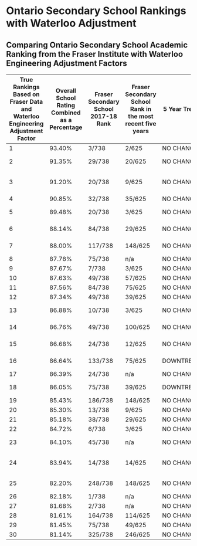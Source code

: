 # Ontario Secondary School Rankings with Waterloo Adjustment
## Comparing Ontario Secondary School Academic Ranking from the Fraser Institute with Waterloo Engineering Adjustment Factors

| True Rankings Based on Fraser Data and Waterloo Engineering Adjustment Factor | Overall School Rating Combined as a Percentage | Fraser Secondary School 2017-18 Rank | Fraser Secondary School Rank in the most recent five years | 5 Year Trend | School Name            | City          | Fraser Secondary School 2017-18 Rating | 2017-18 Rating by Percent | Rating in the most recent five years | Waterloo Engineering 2017-2018 Adjustment | Waterloo Engineering 2017-2018 Adjustment Percent |
|------------------------------------------------------------------------------|------------------------------------------------|--------------------------------------|------------------------------------------------------------|--------------|------------------------|---------------|----------------------------------------|---------------------------|--------------------------------------|-------------------------------------------|---------------------------------------------------|
| 1                                                                            | 93.40%                                         | 3/738                                | 2/625                                                      | NO CHANGE    | Colonel By             | Gloucester    | 9.6                                    | 96.00%                    | 9.3                                  | 11.7                                      | 90.80%                                            |
| 2                                                                            | 91.35%                                         | 29/738                               | 20/625                                                     | NO CHANGE    | Earl of March          | Kanata        | 8.5                                    | 85.00%                    | 8.6                                  | 10.5                                      | 97.70%                                            |
| 3                                                                            | 91.20%                                         | 20/738                               | 9/625                                                      | NO CHANGE    | Pierre Elliott Trudeau | Markham       | 8.7                                    | 87.00%                    | 8.9                                  | 10.9                                      | 95.40%                                            |
| 4                                                                            | 90.85%                                         | 32/738                               | 35/625                                                     | NO CHANGE    | All Saints             | Kanata        | 8.4                                    | 84.00%                    | 8.2                                  | 10.5                                      | 97.70%                                            |
| 5                                                                            | 89.48%                                         | 20/738                               | 3/625                                                      | NO CHANGE    | London Central         | London        | 8.7                                    | 87.00%                    | 9                                    | 11.5                                      | 91.95%                                            |
| 6                                                                            | 88.14%                                         | 84/738                               | 29/625                                                     | NO CHANGE    | Lawrence Park          | Toronto       | 7.8                                    | 78.00%                    | 8.4                                  | 10.4                                      | 98.28%                                            |
| 7                                                                            | 88.00%                                         | 117/738                              | 148/625                                                    | NO CHANGE    | Northview Heights      | Toronto       | 7.6                                    | 76.00%                    | 7.2                                  | 10.1                                      | 100.00%                                           |
| 8                                                                            | 87.78%                                         | 75/738                               | n/a                                                        | NO CHANGE    | Nepean                 | Ottawa        | 7.9                                    | 79.00%                    | n/a                                  | 10.7                                      | 96.55%                                            |
| 9                                                                            | 87.67%                                         | 7/738                                | 3/625                                                      | NO CHANGE    | Markville              | Markham       | 9.2                                    | 92.00%                    | 9                                    | 13                                        | 83.33%                                            |
| 10                                                                           | 87.63%                                         | 49/738                               | 57/625                                                     | NO CHANGE    | Agincourt              | Toronto       | 8.1                                    | 81.00%                    | 7.9                                  | 11.1                                      | 94.25%                                            |
| 11                                                                           | 87.56%                                         | 84/738                               | 75/625                                                     | NO CHANGE    | Guelph                 | Guelph        | 7.8                                    | 78.00%                    | 7.7                                  | 10.6                                      | 97.13%                                            |
| 12                                                                           | 87.34%                                         | 49/738                               | 39/625                                                     | NO CHANGE    | Elmira                 | Elmira        | 8.1                                    | 81.00%                    | 8.1                                  | 11.2                                      | 93.68%                                            |
| 13                                                                           | 86.88%                                         | 10/738                               | 3/625                                                      | NO CHANGE    | St Theresa of Lisieux  | Richmond Hill | 9.1                                    | 91.00%                    | 9                                    | 13.1                                      | 82.76%                                            |
| 14                                                                           | 86.76%                                         | 49/738                               | 100/625                                                    | NO CHANGE    | Milliken Mills         | Unionville    | 8.1                                    | 81.00%                    | 7.5                                  | 11.4                                      | 92.53%                                            |
| 15                                                                           | 86.68%                                         | 24/738                               | 12/625                                                     | NO CHANGE    | Richmond Hill          | Richmond Hill | 8.6                                    | 86.00%                    | 8.8                                  | 12.3                                      | 87.36%                                            |
| 16                                                                           | 86.64%                                         | 133/738                              | 75/625                                                     | DOWNTREND    | Dr Norman Bethune      | Toronto       | 7.5                                    | 75.00%                    | 7.7                                  | 10.4                                      | 98.28%                                            |
| 17                                                                           | 86.39%                                         | 24/738                               | n/a                                                        | NO CHANGE    | Lisgar                 | Ottawa        | 8.6                                    | 86.00%                    | n/a                                  | 12.4                                      | 86.78%                                            |
| 18                                                                           | 86.05%                                         | 75/738                               | 39/625                                                     | DOWNTREND    | Vincent Massey         | Windsor       | 7.9                                    | 79.00%                    | 8.1                                  | 11.3                                      | 93.10%                                            |
| 19                                                                           | 85.43%                                         | 186/738                              | 148/625                                                    | NO CHANGE    | Don Mills              | Toronto       | 7.2                                    | 72.00%                    | 7.2                                  | 10.3                                      | 98.85%                                            |
| 20                                                                           | 85.30%                                         | 13/738                               | 9/625                                                      | NO CHANGE    | Unionville             | Unionville    | 8.9                                    | 89.00%                    | 8.9                                  | 13.3                                      | 81.61%                                            |
| 21                                                                           | 85.18%                                         | 38/738                               | 29/625                                                     | NO CHANGE    | Centennial             | Guelph        | 8.3                                    | 83.00%                    | 8.4                                  | 12.3                                      | 87.36%                                            |
| 22                                                                           | 84.72%                                         | 6/738                                | 3/625                                                      | NO CHANGE    | St Robert              | Thornhill     | 9.3                                    | 93.00%                    | 9                                    | 14.2                                      | 76.44%                                            |
| 23                                                                           | 84.10%                                         | 45/738                               | n/a                                                        | NO CHANGE    | A Y Jackson            | Toronto       | 8.2                                    | 82.00%                    | n/a                                  | 12.5                                      | 86.21%                                            |
| 24                                                                           | 83.94%                                         | 14/738                               | 14/625                                                     | NO CHANGE    | William Lyon Mackenzie | Toronto       | 8.8                                    | 88.00%                    | 8.7                                  | 13.6                                      | 79.89%                                            |
| 25                                                                           | 82.20%                                         | 248/738                              | 148/625                                                    | NO CHANGE    | Sir John A Macdonald   | Toronto       | 6.9                                    | 69.00%                    | 7.2                                  | 10.9                                      | 95.40%                                            |
| 26                                                                           | 82.18%                                         | 1/738                                | n/a                                                        | NO CHANGE    | Havergal               | Toronto       | 10                                     | 100.00%                   | n/a                                  | 16.3                                      | 64.37%                                            |
| 27                                                                           | 81.68%                                         | 2/738                                | n/a                                                        | NO CHANGE    | Wali ul Asr            | Caledon       | 9.9                                    | 99.00%                    | n/a                                  | 16.3                                      | 64.37%                                            |
| 28                                                                           | 81.61%                                         | 164/738                              | 114/625                                                    | NO CHANGE    | Milton                 | Milton        | 7.3                                    | 73.00%                    | 7.4                                  | 11.8                                      | 90.23%                                            |
| 29                                                                           | 81.45%                                         | 75/738                               | 49/625                                                     | NO CHANGE    | Thornhill              | Thornhill     | 7.9                                    | 79.00%                    | 8                                    | 12.9                                      | 83.91%                                            |
| 30                                                                           | 81.14%                                         | 325/738                              | 246/625                                                    | NO CHANGE    | Bell                   | Nepean        | 6.4                                    | 64.00%                    | 6.6                                  | 10.4                                      | 98.28%                                            |
